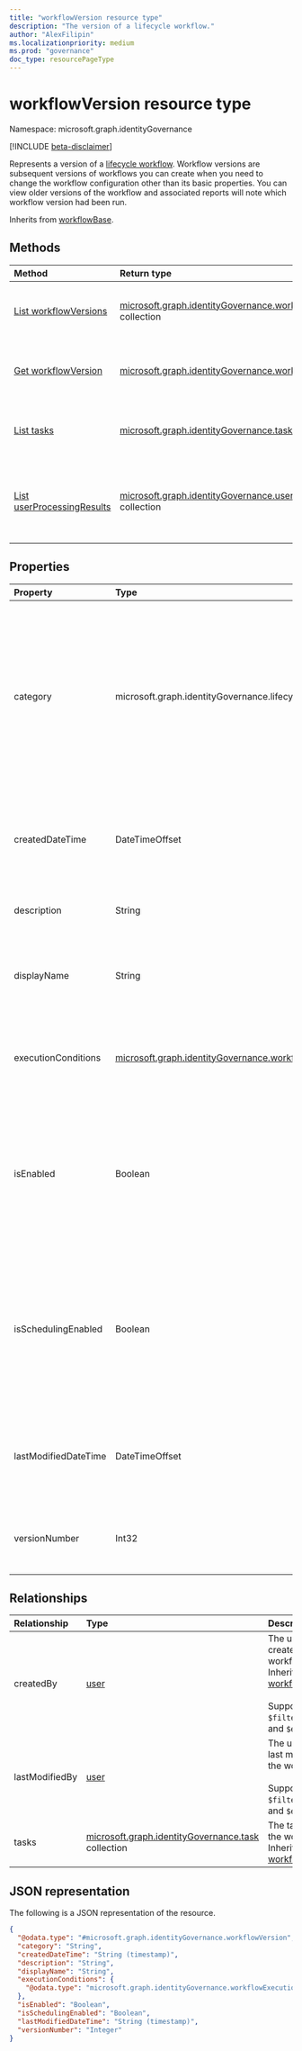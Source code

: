 ```yaml
---
title: "workflowVersion resource type"
description: "The version of a lifecycle workflow."
author: "AlexFilipin"
ms.localizationpriority: medium
ms.prod: "governance"
doc_type: resourcePageType
---
```


# workflowVersion resource type

Namespace: microsoft.graph.identityGovernance

[!INCLUDE [beta-disclaimer](../../includes/beta-disclaimer.md)]

Represents a version of a [lifecycle workflow](../resources/identitygovernance-workflowversion.md). Workflow versions are subsequent versions of workflows you can create when you need to change the workflow configuration other than its basic properties. You can view older versions of the workflow and associated reports will note which workflow version had been run.

Inherits from [workflowBase](../resources/identitygovernance-workflowbase.md).

## Methods

|Method|Return type|Description|
|:---|:---|:---|
|[List workflowVersions](../api/identitygovernance-workflow-list-versions.md)|[microsoft.graph.identityGovernance.workflowVersion](../resources/identitygovernance-workflowversion.md) collection|Get a list of the [workflowVersion](../resources/identitygovernance-workflowversion.md) objects and their properties. Inherited from [workflowBase](../resources/identitygovernance-workflowbase.md).|
|[Get workflowVersion](../api/identitygovernance-workflowversion-get.md)|[microsoft.graph.identityGovernance.workflowVersion](../resources/identitygovernance-workflowversion.md)|Read the properties and relationships of a [workflowVersion](../resources/identitygovernance-workflowversion.md) object. Inherited from [workflowBase](../resources/identitygovernance-workflowbase.md).|
|[List tasks](../api/identitygovernance-workflowversion-list-tasks.md)|[microsoft.graph.identityGovernance.task](../resources/identitygovernance-workflowversion.md) collection|Get the task resources from the tasks navigation property. Inherited from [workflowBase](../resources/identitygovernance-workflowbase.md).|
|[List userProcessingResults](../api/identitygovernance-workflow-list-userprocessingresults.md)|[microsoft.graph.identityGovernance.userProcessingResult](../resources/identitygovernance-userprocessingresult.md) collection|Get the userProcessingResult resources from the userProcessingResults navigation property. Inherited from [workflowBase](../resources/identitygovernance-workflowbase.md).|

## Properties

|Property|Type|Description|
|:---|:---|:---|
|category|microsoft.graph.identityGovernance.lifecycleWorkflowCategory|The category of the HR function supported by the workflows created using this template. A workflow can only belong to one category. The possible values are: `joiner`, `leaver`, `unknownFutureValue`. Inherited from [workflowBase](../resources/identitygovernance-workflowbase.md).<br><br>Supports `$filter`(`eq`,`ne`) and `$orderby`|
|createdDateTime|DateTimeOffset|The date time when the `workflow` was versioned. Inherited from [workflowBase](../resources/identitygovernance-workflowbase.md).<br><br>Supports `$filter`(`lt`, `le`, `gt`, `ge`, `eq`, `ne`) and `$orderby`.|
|description|String|The description of the `workflowversion`. Inherited from [workflowBase](../resources/identitygovernance-workflowbase.md).|
|displayName|String|The display name of the `workflowversion`. Inherited from [workflowBase](../resources/identitygovernance-workflowbase.md).<br><br>Supports `$filter`(`eq`, `ne`) and `orderby`.|
|executionConditions|[microsoft.graph.identityGovernance.workflowExecutionConditions](../resources/identitygovernance-workflowexecutionconditions.md)|Conditions describing when to execute the workflow and the criteria to identify in-scope subject set. Inherited from [workflowBase](../resources/identitygovernance-workflowbase.md).|
|isEnabled|Boolean|Whether the workflow is enabled or disabled. If this setting is `true`, the workflow can be run on demand or on schedule when **isSchedulingEnabled** is `true`. Inherited from [workflowBase](../resources/identitygovernance-workflowbase.md).<br><br>Supports `$filter`(`eq`, `ne`) and `orderBy`.|
|isSchedulingEnabled|Boolean|If `true`, the Lifecycle Workflow engine executes the workflow based on the schedule defined by tenant settings. Cannot be `true` for a disabled workflow (where **isEnabled** is `false`). Inherited from [workflowBase](../resources/identitygovernance-workflowbase.md).<br><br>Supports `$filter`(`eq`, `ne`) and `orderBy`.|
|lastModifiedDateTime|DateTimeOffset|The date time when the `workflow` was last modified. Inherited from [workflowBase](../resources/identitygovernance-workflowbase.md).<br><br>Supports `$filter`(`lt`, `le`, `gt`, `ge`, `eq`, `ne`) and `$orderby`.|
|versionNumber|Int32|The version of the workflow.<br><br>Supports `$filter`(`lt`, `le`, `gt`, `ge`, `eq`, `ne`) and `$orderby`.|

## Relationships

|Relationship|Type|Description|
|:---|:---|:---|
|createdBy|[user](../resources/user.md)|The user who created the workflow. Inherited from [workflowBase](../resources/identitygovernance-workflowbase.md).<br><br>Supports `$filter`(`eq`, `ne`) and `$expand`.|
|lastModifiedBy|[user](../resources/user.md)|The user who last modified the workflow.<br><br>Supports `$filter`(`eq`, `ne`) and `$expand`.|
|tasks|[microsoft.graph.identityGovernance.task](../resources/identitygovernance-task.md) collection|The tasks in the workflow. Inherited from [workflowBase](../resources/identitygovernance-workflowbase.md).|

## JSON representation

The following is a JSON representation of the resource.
<!-- {
  "blockType": "resource",
  "keyProperty": "id",
  "@odata.type": "microsoft.graph.identityGovernance.workflowVersion",
  "baseType": "microsoft.graph.identityGovernance.workflowBase",
  "openType": false
}
-->
``` json
{
  "@odata.type": "#microsoft.graph.identityGovernance.workflowVersion",
  "category": "String",
  "createdDateTime": "String (timestamp)",
  "description": "String",
  "displayName": "String",
  "executionConditions": {
    "@odata.type": "microsoft.graph.identityGovernance.workflowExecutionConditions"
  },
  "isEnabled": "Boolean",
  "isSchedulingEnabled": "Boolean",
  "lastModifiedDateTime": "String (timestamp)",
  "versionNumber": "Integer"
}
```
